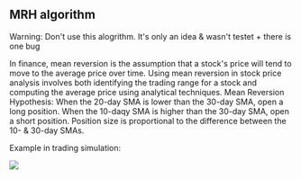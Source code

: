 ## MRH algorithm

Warning: Don't use this alogrithm. It's only an idea & wasn't testet + there is one bug

In finance, mean reversion is the assumption that a stock's price will tend to move to the average price over time.
Using mean reversion in stock price analysis involves both identifying the trading range for a stock and computing the average price using analytical techniques. Mean Reversion Hypothesis: When the 20-day SMA is lower than the 30-day SMA, open a long position. When the 10-daqy SMA is higher than the 30-day SMA, open a short position. Position size is proportional to the difference between the 10- & 30-day SMAs.

Example in trading simulation:

![](https://user-images.githubusercontent.com/22367464/40056667-58b5e08c-584c-11e8-8d86-7b6b937e0f33.PNG)
